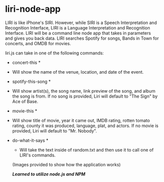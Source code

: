 # liri-node-app

LIRI is like iPhone's SIRI. However, while SIRI is a Speech Interpretation and Recognition Interface, LIRI is a Language Interpretation and Recognition Interface. LIRI will be a command line node app that takes in parameters and gives you back data.  LIRI searches Spotify for songs, Bands in Town for concerts, and OMDB for movies.

liri.js can take in one of the following commands:
* concert-this *
- Will show the name of the venue, location, and date of the event.
 
* spotify-this-song *
- Will show artist(s), the song name, link preview of the song, and album the song is from.  If no song is provided, Liri will default to "The Sign" by Ace of Base.
 
* movie-this *
- Will show title of movie, year it came out, IMDB rating, rotten tomato rating, county it was produced, language, plat, and actors.  If no movie is provided, Liri will default to "Mr. Nobody".

* do-what-it-says *
  - Will take the text inside of random.txt and then use it to call one of LIRI's commands.
  
  (Images provided to show how the application works)
  
  ***Learned to utilize node.js and NPM***
